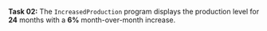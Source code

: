 **Task 02:**  The `IncreasedProduction` program displays the production level for **24** months with a **6%** month-over-month increase. 